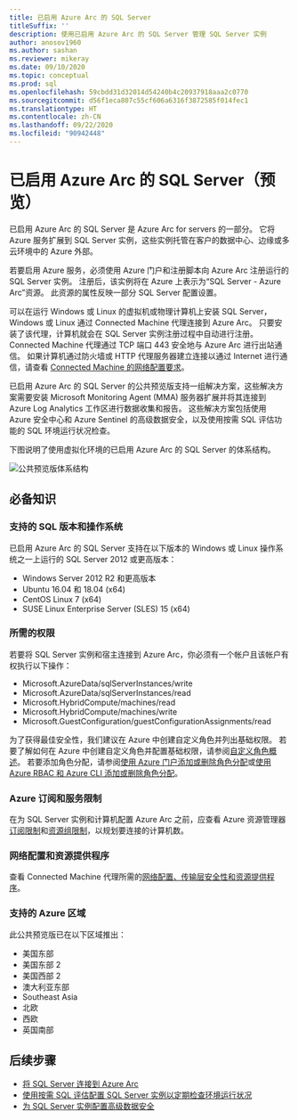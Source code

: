 ```yaml
---
title: 已启用 Azure Arc 的 SQL Server
titleSuffix: ''
description: 使用已启用 Azure Arc 的 SQL Server 管理 SQL Server 实例
author: anosov1960
ms.author: sashan
ms.reviewer: mikeray
ms.date: 09/10/2020
ms.topic: conceptual
ms.prod: sql
ms.openlocfilehash: 59cbdd31d32014d54240b4c20937918aaa2c0770
ms.sourcegitcommit: d56f1eca807c55cf606a6316f3872585f014fec1
ms.translationtype: HT
ms.contentlocale: zh-CN
ms.lasthandoff: 09/22/2020
ms.locfileid: "90942448"
---
```

# <a name="azure-arc-enabled-sql-server-preview"></a>已启用 Azure Arc 的 SQL Server（预览）

已启用 Azure Arc 的 SQL Server 是 Azure Arc for servers 的一部分。 它将 Azure 服务扩展到 SQL Server 实例，这些实例托管在客户的数据中心、边缘或多云环境中的 Azure 外部。

若要启用 Azure 服务，必须使用 Azure 门户和注册脚本向 Azure Arc 注册运行的 SQL Server 实例。 注册后，该实例将在 Azure 上表示为“SQL Server - Azure Arc”资源。 此资源的属性反映一部分 SQL Server 配置设置。

可以在运行 Windows 或 Linux 的虚拟机或物理计算机上安装 SQL Server，Windows 或 Linux 通过 Connected Machine 代理连接到 Azure Arc。 只要安装了该代理，计算机就会在 SQL Server 实例注册过程中自动进行注册。 Connected Machine 代理通过 TCP 端口 443 安全地与 Azure Arc 进行出站通信。 如果计算机通过防火墙或 HTTP 代理服务器建立连接以通过 Internet 进行通信，请查看 [Connected Machine 的网络配置要求](/azure/azure-arc/servers/agent-overview#prerequisites)。

已启用 Azure Arc 的 SQL Server 的公共预览版支持一组解决方案，这些解决方案需要安装 Microsoft Monitoring Agent (MMA) 服务器扩展并将其连接到 Azure Log Analytics 工作区进行数据收集和报告。 这些解决方案包括使用 Azure 安全中心和 Azure Sentinel 的高级数据安全，以及使用按需 SQL 评估功能的 SQL 环境运行状况检查。

下图说明了使用虚拟化环境的已启用 Azure Arc 的 SQL Server 的体系结构。

![公共预览版体系结构](media/overview/pubic-preview-architecture.png)

## <a name="prerequisites"></a>必备知识

### <a name="supported-sql-versions-and-operating-systems"></a>支持的 SQL 版本和操作系统

已启用 Azure Arc 的 SQL Server 支持在以下版本的 Windows 或 Linux 操作系统之一上运行的 SQL Server 2012 或更高版本：

- Windows Server 2012 R2 和更高版本
- Ubuntu 16.04 和 18.04 (x64)
- CentOS Linux 7 (x64)
- SUSE Linux Enterprise Server (SLES) 15 (x64)

### <a name="required-permissions"></a>所需的权限

若要将 SQL Server 实例和宿主连接到 Azure Arc，你必须有一个帐户且该帐户有权执行以下操作：
   * Microsoft.AzureData/sqlServerInstances/write
   * Microsoft.AzureData/sqlServerInstances/read
   * Microsoft.HybridCompute/machines/read
   * Microsoft.HybridCompute/machines/write
   * Microsoft.GuestConfiguration/guestConfigurationAssignments/read

为了获得最佳安全性，我们建议在 Azure 中创建自定义角色并列出基础权限。 若要了解如何在 Azure 中创建自定义角色并配置基础权限，请参阅[自定义角色概述](https://docs.microsoft.com/azure/active-directory/users-groups-roles/roles-custom-overview)。 若要添加角色分配，请参阅[使用 Azure 门户添加或删除角色分配](https://docs.microsoft.com/azure/role-based-access-control/role-assignments-portal)或[使用 Azure RBAC 和 Azure CLI 添加或删除角色分配](https://docs.microsoft.com/azure/role-based-access-control/role-assignments-cli)。

### <a name="azure-subscription-and-service-limits"></a>Azure 订阅和服务限制

在为 SQL Server 实例和计算机配置 Azure Arc 之前，应查看 Azure 资源管理器[订阅限制](/azure/azure-resource-manager/management/azure-subscription-service-limits#subscription-limits)和[资源组限制](/azure/azure-resource-manager/management/azure-subscription-service-limits#resource-group-limits)，以规划要连接的计算机数。

### <a name="networking-configuration-and-resource-providers"></a>网络配置和资源提供程序

查看 Connected Machine 代理所需的[网络配置、传输层安全性和资源提供程序](/azure/azure-arc/servers/agent-overview#prerequisites)。

### <a name="supported-azure-regions"></a>支持的 Azure 区域

此公共预览版已在以下区域推出：
- 美国东部
- 美国东部 2
- 美国西部 2
- 澳大利亚东部
- Southeast Asia
- 北欧
- 西欧
- 英国南部

## <a name="next-steps"></a>后续步骤

- [将 SQL Server 连接到 Azure Arc](connect.md)
- [使用按需 SQL 评估配置 SQL Server 实例以定期检查环境运行状况](assess.md)
- [为 SQL Server 实例配置高级数据安全](configure-advanced-data-security.md)
